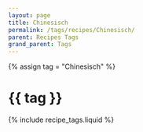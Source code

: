 ```yaml
---
layout: page
title: Chinesisch
permalink: /tags/recipes/Chinesisch/
parent: Recipes Tags
grand_parent: Tags
---
```

{% assign tag = "Chinesisch" %}
# {{ tag }}
{% include recipe_tags.liquid %}